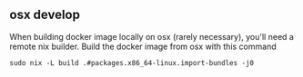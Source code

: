 ## osx develop

When building docker image locally on osx (rarely necessary), you'll need a remote nix builder.
Build the docker image from osx with this command

```console
sudo nix -L build .#packages.x86_64-linux.import-bundles -j0
```
